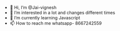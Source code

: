 - 👋 Hi, I’m @Jai-vignesh
- 👀 I’m interested in a lot and changes different times
- 🌱 I’m currently learning Javascript
- 📫 How to reach me whatsapp- 8667242559

<!---
Jai-vignesh24/Jai-vignesh24 is a ✨ special ✨ repository because its `README.md` (this file) appears on your GitHub profile.
You can click the Preview link to take a look at your changes.
--->
